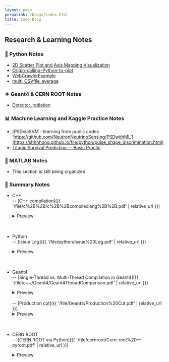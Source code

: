 ```yaml
---
layout: page
permalink: /blogs/index.html
title: Code Blog
---
```


## Research & Learning Notes

### 🐍 Python Notes

- [2D Scatter Plot and Axis Mapping Visualization](https://github.com/shhhhong/scatter-density)<br>
- [Origin-calling-Python-to-plot](https://github.com/shhhhong/Origin-calling-Python-to-plot)<br>
- [WebCrawlerExample](https://github.com/shhhhong/WebCrawlerExample)<br>
- [multi_CSVfile_average](https://github.com/shhhhong/multi_CSVfile_average)<br>


### ⚛️ Geant4 & CERN ROOT Notes

- [Detector_radiation](https://github.com/shhhhong/Detector_radiation)<br>

### 📊 Machine Learning and Kaggle Practice Notes

- [PSDviaSVM - learning from public codes ‘https://github.com/NeutronNeutrinoSensing/PSDwithML’](https://shhhhong.github.io/file/python/pulse_shape_discrimination.html)<br>
- [Titanic Survival Prediction — Basic Practic](https://github.com/shhhhong/kaggle-notes)<br>

### 📘 MATLAB Notes

- This section is still being organized.

### 🧾 Summary Notes

- C++<br>
    -- [C++ compilation]({{ '/file/c%2B%2B/c%2B%2Bcompileclang%2B%2B.pdf' | relative_url }})
    <details class="preview">
        <summary>Preview</summary>
        <iframe
            src="{{ '/file/c%2B%2B/c%2B%2Bcompileclang%2B%2B.pdf' | relative_url }}#view=FitH&toolbar=1"
        width="100%" height="820" style="border:0" loading="lazy">
        </iframe>
    </details>
    <br><br>

- Python<br>
    -- [Issue Log]({{ '/file/python/Issue%20Log.pdf' | relative_url }})
    <details class="preview">
        <summary>Preview</summary>
        <iframe
            src="{{ '/file/python/Issue%20Log.pdf' | relative_url }}#view=FitH&toolbar=1"
        width="100%" height="820" style="border:0" loading="lazy">
        </iframe>
    </details>
    <br><br>
- Geant4<br>
    -- [Single-Thread vs. Multi-Thread Compilation in Geant4]({{ '/file/c++/Geant4/Geant4ThreadComparison.pdf' | relative_url }})
    <details class="preview">
        <summary>Preview</summary>
        <iframe
            src="{{ '/file/c++/Geant4/Geant4ThreadComparison.pdf' | relative_url }}#view=FitH&toolbar=1"
        width="100%" height="820" style="border:0" loading="lazy">
        </iframe>
    </details>
    <br>
    -- [Production cut]({{ '/file/Geant4/Production%20Cut.pdf' | relative_url }})
    <details class="preview">
        <summary>Preview</summary>
        <iframe
            src="{{ '/file/Geant4/Production%20Cut.pdf' | relative_url }}#view=FitH&toolbar=1"
        width="100%" height="820" style="border:0" loading="lazy">
        </iframe>
    </details>
    <br><br>
- CERN ROOT<br>
    -- [CERN ROOT via Python]({{ '/file/cernroot/Cern-root%20—pyroot.pdf' | relative_url }})
    <details class="preview">
        <summary>Preview</summary>
        <iframe
            src="{{ '/file/cernroot/Cern-root%20—pyroot.pdf' | relative_url }}#view=FitH&toolbar=1"
        width="100%" height="820" style="border:0" loading="lazy">
        </iframe>
    </details>
    <br><br>